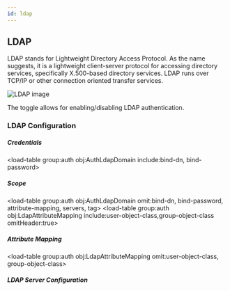 ```yaml
---
id: ldap
---
```

## LDAP

LDAP stands for Lightweight Directory Access Protocol. As the name suggests, it is a lightweight client-server protocol for accessing directory services, specifically X.500-based directory services. LDAP runs over TCP/IP or other connection oriented transfer services.

![LDAP image](/images/ldap.png)

The toggle allows for enabling/disabling LDAP authentication.

### LDAP Configuration
##### Credentials
<load-table group:auth obj:AuthLdapDomain 
            include:bind-dn, bind-password>

##### Scope
<load-table group:auth obj:AuthLdapDomain 
            omit:bind-dn, bind-password, attribute-mapping, servers, tag>
<load-table group:auth obj:LdapAttributeMapping include:user-object-class,group-object-class omitHeader:true>

##### Attribute Mapping
<load-table group:auth obj:LdapAttributeMapping omit:user-object-class, group-object-class>

##### LDAP Server Configuration
<load-table group:auth obj:LdapServer
            omit:tls-options>
<load-table group:auth obj:TLSOptions omitHeader:true>
